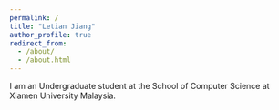 ```yaml
---
permalink: /
title: "Letian Jiang"
author_profile: true
redirect_from: 
  - /about/
  - /about.html
---
```


I am an Undergraduate student at the School of Computer Science at Xiamen University Malaysia. 